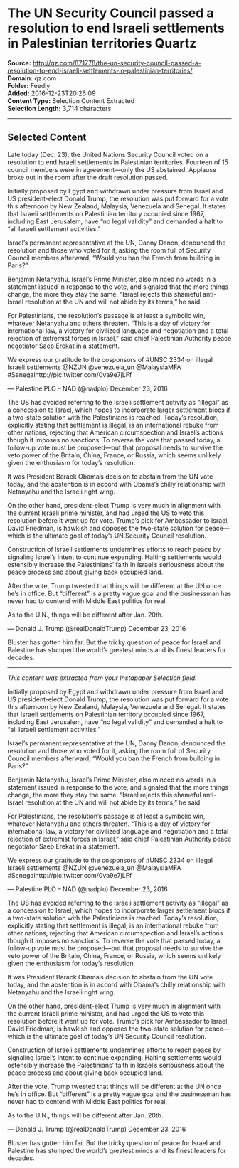 # The UN Security Council passed a resolution to end Israeli settlements in Palestinian territories Quartz

**Source:** http://qz.com/871778/the-un-security-council-passed-a-resolution-to-end-israeli-settlements-in-palestinian-territories/  
**Domain:** qz.com  
**Folder:** Feedly  
**Added:** 2016-12-23T20:26:09  
**Content Type:** Selection Content Extracted  
**Selection Length:** 3,714 characters  


---

## Selected Content

Late today (Dec. 23), the United Nations Security Council voted on a resolution to end Israeli settlements in Palestinian territories. Fourteen of 15 council members were in agreement—only the US abstained. Applause broke out in the room after the draft resolution passed.

Initially proposed by Egypt and withdrawn under pressure from Israel and US president-elect Donald Trump, the resolution was put forward for a vote this afternoon by New Zealand, Malaysia, Venezuela and Senegal. It states that Israeli settlements on Palestinian territory occupied since 1967, including East Jerusalem, have “no legal validity” and demanded a halt to “all Israeli settlement activities.”

Israel’s permanent representative at the UN, Danny Danon, denounced the resolution and those who voted for it, asking the room full of Security Council members afterward, “Would you ban the French from building in Paris?”

Benjamin Netanyahu, Israel’s Prime Minister, also minced no words in a statement issued in response to the vote, and signaled that the more things change, the more they stay the same. “Israel rejects this shameful anti-Israel resolution at the UN and will not abide by its terms,” he said.

For Palestinians, the resolution’s passage is at least a symbolic win, whatever Netanyahu and others threaten. “This is a day of victory for international law, a victory for civilized language and negotiation and a total rejection of extremist forces in Israel,” said chief Palestinian Authority peace negotiator Saeb Erekat in a statement.

We express our gratitude to the cosponsors of #UNSC 2334 on illegal Israeli settlements @NZUN @venezuela_un @MalaysiaMFA #Senegalhttp://pic.twitter.com/0va9e7jLFf

— Palestine PLO – NAD (@nadplo) December 23, 2016

The US has avoided referring to the Israeli settlement activity as “illegal” as a concession to Israel, which hopes to incorporate larger settlement blocs if a two-state solution with the Palestinians is reached. Today’s resolution, explicitly stating that settlement is illegal, is an international rebuke from other nations, rejecting that American circumspection and Israel’s actions though it imposes no sanctions. To reverse the vote that passed today, a follow-up vote must be proposed—but that proposal needs to survive the veto power of the Britain, China, France, or Russia, which seems unlikely given the enthusiasm for today’s resolution.

It was President Barack Obama’s decision to abstain from the UN vote today, and the abstention is in accord with Obama’s chilly relationship with Netanyahu and the Israeli right wing.

On the other hand, president-elect Trump is very much in alignment with the current Israeli prime minister, and had urged the US to veto this resolution before it went up for vote. Trump’s pick for Ambassador to Israel, David Friedman, is hawkish and opposes the two-state solution for peace—which is the ultimate goal of today’s UN Security Council resolution.

Construction of Israeli settlements undermines efforts to reach peace by signaling Israel’s intent to continue expanding. Halting settlements would ostensibly increase the Palestinians’ faith in Israel’s seriousness about the peace process and about giving back occupied land.

After the vote, Trump tweeted that things will be different at the UN once he’s in office. But “different” is a pretty vague goal and the businessman has never had to contend with Middle East politics for real.

As to the U.N., things will be different after Jan. 20th.

— Donald J. Trump (@realDonaldTrump) December 23, 2016

Bluster has gotten him far. But the tricky question of peace for Israel and Palestine has stumped the world’s greatest minds and its finest leaders for decades.

---

*This content was extracted from your Instapaper Selection field.*

Initially proposed by Egypt and withdrawn under pressure from Israel and US president-elect Donald Trump, the resolution was put forward for a vote this afternoon by New Zealand, Malaysia, Venezuela and Senegal. It states that Israeli settlements on Palestinian territory occupied since 1967, including East Jerusalem, have “no legal validity” and demanded a halt to “all Israeli settlement activities.”

Israel’s permanent representative at the UN, Danny Danon, denounced the resolution and those who voted for it, asking the room full of Security Council members afterward, “Would you ban the French from building in Paris?”

Benjamin Netanyahu, Israel’s Prime Minister, also minced no words in a statement issued in response to the vote, and signaled that the more things change, the more they stay the same. “Israel rejects this shameful anti-Israel resolution at the UN and will not abide by its terms,” he said.

For Palestinians, the resolution’s passage is at least a symbolic win, whatever Netanyahu and others threaten. “This is a day of victory for international law, a victory for civilized language and negotiation and a total rejection of extremist forces in Israel,” said chief Palestinian Authority peace negotiator Saeb Erekat in a statement.

We express our gratitude to the cosponsors of #UNSC 2334 on illegal Israeli settlements @NZUN @venezuela_un @MalaysiaMFA #Senegalhttp://pic.twitter.com/0va9e7jLFf

— Palestine PLO – NAD (@nadplo) December 23, 2016

The US has avoided referring to the Israeli settlement activity as “illegal” as a concession to Israel, which hopes to incorporate larger settlement blocs if a two-state solution with the Palestinians is reached. Today’s resolution, explicitly stating that settlement is illegal, is an international rebuke from other nations, rejecting that American circumspection and Israel’s actions though it imposes no sanctions. To reverse the vote that passed today, a follow-up vote must be proposed—but that proposal needs to survive the veto power of the Britain, China, France, or Russia, which seems unlikely given the enthusiasm for today’s resolution.

It was President Barack Obama’s decision to abstain from the UN vote today, and the abstention is in accord with Obama’s chilly relationship with Netanyahu and the Israeli right wing.

On the other hand, president-elect Trump is very much in alignment with the current Israeli prime minister, and had urged the US to veto this resolution before it went up for vote. Trump’s pick for Ambassador to Israel, David Friedman, is hawkish and opposes the two-state solution for peace—which is the ultimate goal of today’s UN Security Council resolution.

Construction of Israeli settlements undermines efforts to reach peace by signaling Israel’s intent to continue expanding. Halting settlements would ostensibly increase the Palestinians’ faith in Israel’s seriousness about the peace process and about giving back occupied land.

After the vote, Trump tweeted that things will be different at the UN once he’s in office. But “different” is a pretty vague goal and the businessman has never had to contend with Middle East politics for real.

As to the U.N., things will be different after Jan. 20th.

— Donald J. Trump (@realDonaldTrump) December 23, 2016

Bluster has gotten him far. But the tricky question of peace for Israel and Palestine has stumped the world’s greatest minds and its finest leaders for decades.
